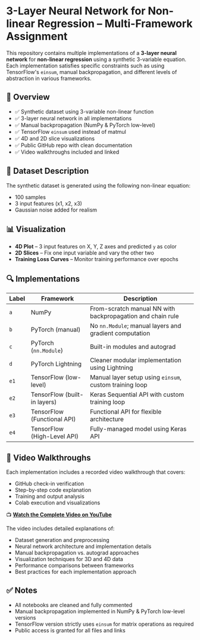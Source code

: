 # 3-Layer Neural Network for Non-linear Regression – Multi-Framework Assignment

This repository contains multiple implementations of a **3-layer neural network** for **non-linear regression** using a synthetic 3-variable equation. Each implementation satisfies specific constraints such as using TensorFlow's `einsum`, manual backpropagation, and different levels of abstraction in various frameworks.

## 📌 Overview
- ✅ Synthetic dataset using 3-variable non-linear function  
- ✅ 3-layer neural network in all implementations  
- ✅ Manual backpropagation (NumPy & PyTorch low-level)  
- ✅ TensorFlow `einsum` used instead of matmul  
- ✅ 4D and 2D slice visualizations  
- ✅ Public GitHub repo with clean documentation  
- ✅ Video walkthroughs included and linked  

## 🧪 Dataset Description
The synthetic dataset is generated using the following non-linear equation:
- 100 samples  
- 3 input features (x1, x2, x3)  
- Gaussian noise added for realism  

## 📊 Visualization
- **4D Plot** – 3 input features on X, Y, Z axes and predicted `y` as color  
- **2D Slices** – Fix one input variable and vary the other two  
- **Training Loss Curves** – Monitor training performance over epochs  

## 🔍 Implementations
| Label | Framework | Description |
|-------|-----------|-------------|
| `a`   | NumPy      | From-scratch manual NN with backpropagation and chain rule |
| `b`   | PyTorch (manual) | No `nn.Module`; manual layers and gradient computation |
| `c`   | PyTorch (`nn.Module`) | Built-in modules and autograd |
| `d`   | PyTorch Lightning | Cleaner modular implementation using Lightning |
| `e1`  | TensorFlow (low-level) | Manual layer setup using `einsum`, custom training loop |
| `e2`  | TensorFlow (built-in layers) | Keras Sequential API with custom training loop |
| `e3`  | TensorFlow (Functional API) | Functional API for flexible architecture |
| `e4`  | TensorFlow (High-Level API) | Fully-managed model using Keras API |

## 🎥 Video Walkthroughs
Each implementation includes a recorded video walkthrough that covers:
- GitHub check-in verification  
- Step-by-step code explanation  
- Training and output analysis  
- Colab execution and visualizations  

📺 **[Watch the Complete Video on YouTube](https://youtu.be/EEhzYPAKo2w)**

The video includes detailed explanations of:
- Dataset generation and preprocessing
- Neural network architecture and implementation details
- Manual backpropagation vs. autograd approaches
- Visualization techniques for 3D and 4D data
- Performance comparisons between frameworks
- Best practices for each implementation approach

## ✅ Notes
- All notebooks are cleaned and fully commented  
- Manual backpropagation implemented in NumPy & PyTorch low-level versions  
- TensorFlow version strictly uses `einsum` for matrix operations as required  
- Public access is granted for all files and links
